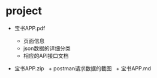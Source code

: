 # project

- 宝书APP.pdf 
   + 页面信息
   + json数据的详细分类
   + 相应的API接口文档
   
- 宝书APP.zip
   + postman请求数据的截图
   + 宝书APP.md
